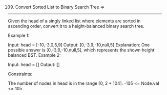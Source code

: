 109. Convert Sorted List to Binary Search Tree  =>
-----------------------------------------------


Given the head of a singly linked list where elements are sorted in ascending order, convert it to a 
height-balanced
 binary search tree.

 

Example 1:


Input: head = [-10,-3,0,5,9]
Output: [0,-3,9,-10,null,5]
Explanation: One possible answer is [0,-3,9,-10,null,5], which represents the shown height balanced BST.
Example 2:

Input: head = []
Output: []
 

Constraints:

The number of nodes in head is in the range [0, 2 * 104].
-105 <= Node.val <= 105
